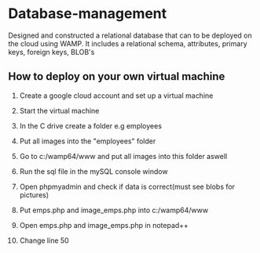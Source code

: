 # Database-management
Designed and constructed a relational database that can to be deployed on the cloud using WAMP. It includes a relational schema, attributes, primary keys, foreign keys, BLOB's

## How to deploy on your own virtual machine

1) Create a google cloud account and set up a virtual machine

2) Start the virtual machine

3) In the C drive create a folder e.g employees

4) Put all images into the "employees" folder

5) Go to c:/wamp64/www and put all images into this folder aswell

6) Run the sql file in the mySQL console window

7) Open phpmyadmin and check if data is correct(must see blobs for pictures)

8) Put emps.php and image_emps.php into c:/wamp64/www

9) Open emps.php and image_emps.php in notepad++

10) Change line 50
